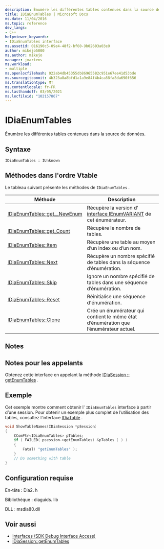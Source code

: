 ```yaml
---
description: Énumère les différentes tables contenues dans la source de données.
title: IDiaEnumTables | Microsoft Docs
ms.date: 11/04/2016
ms.topic: reference
dev_langs:
- C++
helpviewer_keywords:
- IDiaEnumTables interface
ms.assetid: 016190c5-09e4-48f2-bf60-9b02603a03e0
author: mikejo5000
ms.author: mikejo
manager: jmartens
ms.workload:
- multiple
ms.openlocfilehash: 022ab4db45355db86965582c951e67ee41d53bde
ms.sourcegitcommit: 4b323a8a8bfd1a1a9e84f4b4ca88fa8da690f656
ms.translationtype: MT
ms.contentlocale: fr-FR
ms.lasthandoff: 03/05/2021
ms.locfileid: "102157867"
---
```

# <a name="idiaenumtables"></a>IDiaEnumTables
Énumère les différentes tables contenues dans la source de données.

## <a name="syntax"></a>Syntaxe

```
IDiaEnumTables : IUnknown
```

## <a name="methods-in-vtable-order"></a>Méthodes dans l'ordre Vtable
 Le tableau suivant présente les méthodes de `IDiaEnumTables` .

|Méthode|Description|
|------------|-----------------|
|[IDiaEnumTables::get__NewEnum](../../debugger/debug-interface-access/idiaenumtables-get-newenum.md)|Récupère la version d' [interface IEnumVARIANT](/previous-versions/windows/desktop/api/oaidl/nn-oaidl-ienumvariant) de cet énumérateur.|
|[IDiaEnumTables::get_Count](../../debugger/debug-interface-access/idiaenumtables-get-count.md)|Récupère le nombre de tables.|
|[IDiaEnumTables::Item](../../debugger/debug-interface-access/idiaenumtables-item.md)|Récupère une table au moyen d’un index ou d’un nom.|
|[IDiaEnumTables::Next](../../debugger/debug-interface-access/idiaenumtables-next.md)|Récupère un nombre spécifié de tables dans la séquence d’énumération.|
|[IDiaEnumTables::Skip](../../debugger/debug-interface-access/idiaenumtables-skip.md)|Ignore un nombre spécifié de tables dans une séquence d’énumération.|
|[IDiaEnumTables::Reset](../../debugger/debug-interface-access/idiaenumtables-reset.md)|Réinitialise une séquence d'énumération.|
|[IDiaEnumTables::Clone](../../debugger/debug-interface-access/idiaenumtables-clone.md)|Crée un énumérateur qui contient le même état d’énumération que l’énumérateur actuel.|

## <a name="remarks"></a>Notes

## <a name="notes-for-callers"></a>Notes pour les appelants
Obtenez cette interface en appelant la méthode [IDiaSession :: getEnumTables](../../debugger/debug-interface-access/idiasession-getenumtables.md) .

## <a name="example"></a>Exemple
Cet exemple montre comment obtenir l' `IDiaEnumTables` interface à partir d’une session. Pour obtenir un exemple plus complet de l’utilisation des tables, consultez l’interface [IDiaTable](../../debugger/debug-interface-access/idiatable.md) .

```C++
void ShowTableNames(IDiaSession *pSession)
{
    CComPtr<IDiaEnumTables> pTables;
    if ( FAILED( psession->getEnumTables( &pTables ) ) )
    {
        Fatal( "getEnumTables" );
    }
    // Do something with table
}
```

## <a name="requirements"></a>Configuration requise
En-tête : Dia2. h

Bibliothèque : diaguids. lib

DLL : msdia80.dll

## <a name="see-also"></a>Voir aussi
- [Interfaces (SDK Debug Interface Access)](../../debugger/debug-interface-access/interfaces-debug-interface-access-sdk.md)
- [IDiaSession::getEnumTables](../../debugger/debug-interface-access/idiasession-getenumtables.md)
